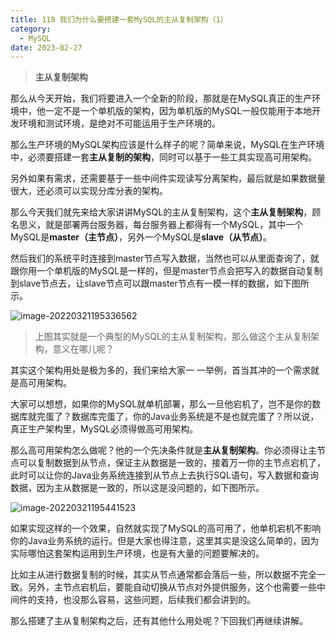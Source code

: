 ```yaml
---
title: 118 我们为什么要搭建一套MySQL的主从复制架构（1）
category:
  - MySQL
date: 2023-02-27
---
```


<!-- more -->


> **主从复制架构**

那么从今天开始，我们将要进入一个全新的阶段，那就是在MySQL真正的生产环境中，他一定不是一个单机版的架构，因为单机版的MySQL一般仅能用于本地开发环境和测试环境，是绝对不可能运用于生产环境的。

那么生产环境的MySQL架构应该是什么样子的呢？简单来说，MySQL在生产环境中，必须要搭建一套**主从复制的架构**，同时可以基于一些工具实现高可用架构。

另外如果有需求，还需要基于一些中间件实现读写分离架构，最后就是如果数据量很大，还必须可以实现分库分表的架构。

那么今天我们就先来给大家讲讲MySQL的主从复制架构，这个**主从复制架构**，顾名思义，就是部署两台服务器，每台服务器上都得有一个MySQL，其中一个MySQL是**master（主节点）**，另外一个MySQL是**slave（从节点）**。

然后我们的系统平时连接到master节点写入数据，当然也可以从里面查询了，就跟你用一个单机版的MySQL是一样的，但是master节点会把写入的数据自动复制到slave节点去，让slave节点可以跟master节点有一模一样的数据，如下图所示。

![image-20220321195336562](https://studyimages.oss-cn-beijing.aliyuncs.com/img/mysql/109-132/image-20220321195336562.png)

> 上图其实就是一个典型的MySQL的主从复制架构，那么做这个主从复制架构，意义在哪儿呢？

其实这个架构用处是极为多的，我们来给大家一 一举例，首当其冲的一个需求就是高可用架构。

大家可以想想，如果你的MySQL就单机部署，那么一旦他宕机了，岂不是你的数据库就完蛋了？数据库完蛋了，你的Java业务系统是不是也就完蛋了？所以说，真正生产架构里，MySQL必须得做高可用架构。

那么高可用架构怎么做呢？他的一个先决条件就是**主从复制架构**。你必须得让主节点可以复制数据到从节点，保证主从数据是一致的，接着万一你的主节点宕机了，此时可以让你的Java业务系统连接到从节点上去执行SQL语句，写入数据和查询数据，因为主从数据是一致的，所以这是没问题的，如下图所示。

![image-20220321195441523](https://studyimages.oss-cn-beijing.aliyuncs.com/img/mysql/109-132/image-20220321195441523.png)

如果实现这样的一个效果，自然就实现了MySQL的高可用了，他单机宕机不影响你的Java业务系统的运行。但是大家也得注意，这里其实是没这么简单的，因为实际哪怕这套架构运用到生产环境，也是有大量的问题要解决的。

比如主从进行数据复制的时候，其实从节点通常都会落后一些，所以数据不完全一致。另外，主节点宕机后，要能自动切换从节点对外提供服务，这个也需要一些中间件的支持，也没那么容易，这些问题，后续我们都会讲到的。

那么搭建了主从复制架构之后，还有其他什么用处呢？下回我们再继续讲解。
